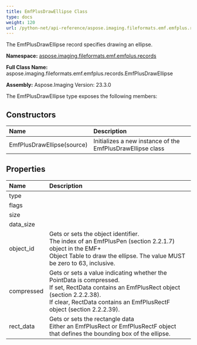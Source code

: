 ```yaml
---
title: EmfPlusDrawEllipse Class
type: docs
weight: 120
url: /python-net/api-reference/aspose.imaging.fileformats.emf.emfplus.records/emfplusdrawellipse/
---
```


The EmfPlusDrawEllipse record specifies drawing an ellipse.

**Namespace:** [aspose.imaging.fileformats.emf.emfplus.records](/imaging/python-net/api-reference/aspose.imaging.fileformats.emf.emfplus.records/)

**Full Class Name:** aspose.imaging.fileformats.emf.emfplus.records.EmfPlusDrawEllipse

**Assembly:**  Aspose.Imaging Version: 23.3.0

The EmfPlusDrawEllipse type exposes the following members:
## **Constructors**
|**Name**|**Description**|
| :- | :- |
|EmfPlusDrawEllipse(source)|Initializes a new instance of the EmfPlusDrawEllipse class|
## **Properties**
|**Name**|**Description**|
| :- | :- |
|type|  |
|flags|  |
|size|  |
|data_size|  |
|object_id|Gets or sets the object identifier.<br/>            The index of an EmfPlusPen (section 2.2.1.7) object in the EMF+<br/>            Object Table to draw the ellipse. The value MUST be zero to 63, inclusive.|
|compressed|Gets or sets a value indicating whether the PointData is compressed. <br/>            If set, RectData contains an EmfPlusRect object (section 2.2.2.38). <br/>            If clear, RectData contains an EmfPlusRectF object (section 2.2.2.39).|
|rect_data|Gets or sets the rectangle data<br/>            Either an EmfPlusRect or EmfPlusRectF object that defines the bounding box of the ellipse.|
